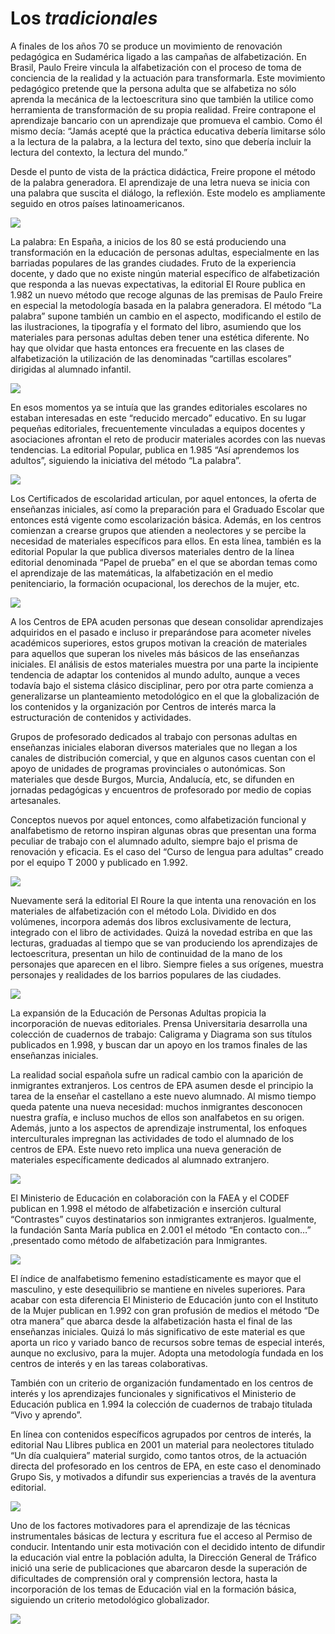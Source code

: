 # Los _tradicionales_

A finales de los años 70 se produce un movimiento de renovación pedagógica en Sudamérica ligado a las campañas de alfabetización. En Brasil, Paulo Freire vincula la alfabetización con el proceso de toma de conciencia de la realidad y la actuación para transformarla. Este movimiento pedagógico pretende que la persona adulta que se alfabetiza no sólo aprenda la mecánica de la lectoescritura sino que también la utilice como herramienta de transformación de su propia realidad. Freire contrapone el aprendizaje bancario con un aprendizaje que promueva el cambio. Como él mismo decía: “Jamás acepté que la práctica educativa debería limitarse sólo a la lectura de la palabra, a la lectura del texto, sino que debería incluir la lectura del contexto, la lectura del mundo.”

Desde el punto de vista de la práctica didáctica, Freire propone el método de la palabra generadora. El aprendizaje de una letra nueva se inicia con una palabra que suscita el diálogo, la reflexión. Este modelo es ampliamente seguido en otros países latinoamericanos.

![](img/nuestra_trinchera.jpg)

La palabra: En España, a inicios de los 80 se está produciendo una transformación en la educación de personas adultas, especialmente en las barriadas populares de las grandes ciudades. Fruto de la experiencia docente, y dado que no existe ningún material específico de alfabetización que responda a las nuevas expectativas, la editorial El Roure publica en 1.982 un nuevo método que recoge algunas de las premisas de Paulo Freire en especial la metodología basada en la palabra generadora.  El método “La palabra” supone también un cambio en el aspecto, modificando el estilo de las ilustraciones, la tipografía y el formato del libro, asumiendo que los materiales para personas adultas deben tener una estética diferente. No hay que olvidar que hasta entonces era frecuente en las clases de alfabetización  la utilización de las denominadas “cartillas escolares” dirigidas al alumnado infantil.

![](img/eltres.jpg)

En esos momentos ya se intuía que las grandes editoriales escolares no estaban interesadas en este “reducido mercado” educativo. En su lugar pequeñas editoriales, frecuentemente vinculadas a equipos docentes y asociaciones afrontan el reto de producir materiales acordes con las nuevas tendencias. La editorial Popular, publica en 1.985 “Así aprendemos los adultos”, siguiendo la iniciativa del método “La palabra”.

![](img/asi_aprendemos.jpg)

Los Certificados de escolaridad articulan, por aquel entonces,  la oferta de enseñanzas iniciales, así como la preparación para el Graduado Escolar que entonces está vigente como escolarización básica. Además, en los centros comienzan a crearse grupos que  atienden a neolectores y se percibe la necesidad de materiales específicos para ellos. En esta línea, también es la editorial Popular la que publica diversos materiales dentro de la línea editorial denominada “Papel de prueba” en el que se abordan temas como el aprendizaje de las matemáticas, la alfabetización en el medio penitenciario, la formación ocupacional, los derechos de la mujer, etc.

![](img/papel_prueba.jpg)

A los Centros de EPA acuden personas que desean consolidar aprendizajes adquiridos en el pasado e incluso ir preparándose  para acometer niveles académicos superiores, estos grupos motivan la creación de materiales para aquellos que superan los niveles más básicos de las enseñanzas iniciales. El análisis de estos materiales muestra por una parte la incipiente tendencia  de adaptar los contenidos al mundo adulto, aunque a veces todavía bajo el sistema clásico disciplinar, pero por otra parte comienza a generalizarse un planteamiento metodológico en el que la globalización de los contenidos y la organización por Centros de interés marca la estructuración de contenidos y actividades.

Grupos de profesorado dedicados al trabajo con personas adultas en enseñanzas iniciales elaboran diversos materiales que no llegan a los canales de distribución comercial, y que en algunos casos cuentan con el apoyo de unidades de programas provinciales o autonómicas. Son materiales que desde Burgos, Murcia, Andalucía, etc, se difunden en jornadas pedagógicas  y encuentros de profesorado por medio de copias artesanales.

Conceptos nuevos por aquel entonces, como alfabetización funcional y analfabetismo de retorno inspiran algunas obras que presentan una forma peculiar de trabajo con el alumnado adulto, siempre bajo el prisma de renovación y eficacia. Es el caso del “Curso de lengua para adultas” creado por el equipo T 2000 y publicado en 1.992.

![](img/alfa_funcional.jpg)

Nuevamente será la editorial El Roure la que intenta una renovación en los materiales de alfabetización con el método Lola. Dividido en dos volúmenes,  incorpora además dos libros exclusivamente de lectura, integrado con el libro de actividades. Quizá la novedad estriba en que las lecturas, graduadas al tiempo que se van produciendo los aprendizajes de lectoescritura, presentan un hilo de continuidad de la mano de los personajes que aparecen en el libro. Siempre fieles a sus orígenes, muestra personajes y realidades de los barrios populares de las ciudades.

![](img/roure.jpg)

La expansión de la Educación de Personas Adultas propicia la incorporación de nuevas editoriales. Prensa Universitaria desarrolla una colección de cuadernos de trabajo: Caligrama y Diagrama son sus títulos publicados en 1.998, y buscan dar un apoyo en los tramos finales de las enseñanzas iniciales.

La realidad social española sufre un radical cambio con la aparición de inmigrantes extranjeros. Los centros de EPA asumen desde el principio la tarea de la enseñar el castellano a este nuevo alumnado. Al mismo tiempo queda patente una nueva necesidad: muchos inmigrantes desconocen nuestra grafía, e incluso muchos de ellos son analfabetos en su origen. Además, junto a los aspectos de aprendizaje instrumental, los enfoques interculturales impregnan las actividades de todo el alumnado de los centros de EPA. Este nuevo reto implica una nueva generación de materiales específicamente dedicados al alumnado extranjero.

![](img/caligrama.jpg)

El Ministerio de Educación en colaboración con la FAEA y el CODEF publican en 1.998 el método de alfabetización e inserción cultural “Contrastes” cuyos destinatarios son inmigrantes extranjeros. Igualmente, la fundación Santa María publica en 2.001  el método “En contacto con…” ,presentado como método de alfabetización para Inmigrantes.

![](img/encontacto.jpg)

El índice de analfabetismo femenino estadísticamente es mayor que el masculino, y este desequilibrio se mantiene en niveles superiores. Para acabar con esta diferencia El Ministerio de Educación junto con el Instituto de la Mujer publican en 1.992 con gran profusión de medios el método “De otra manera” que abarca desde la alfabetización hasta el final de las enseñanzas iniciales. Quizá lo más significativo de este material es que aporta un rico y variado banco de recursos sobre temas de especial interés, aunque no exclusivo, para la mujer. Adopta una metodología fundada en los centros de interés y en las tareas colaborativas.

También con un criterio de organización fundamentado en los centros de interés y los aprendizajes funcionales y significativos el Ministerio de Educación publica en 1.994  la colección de cuadernos de trabajo titulada “Vivo y aprendo”.

En línea con  contenidos específicos agrupados por centros de interés, la editorial Nau Llibres publica en 2001 un material para neolectores titulado “Un día cualquiera” material surgido, como tantos otros, de la actuación directa del profesorado en los centros de EPA, en este caso el denominado Grupo Sis, y motivados a difundir sus experiencias a través de la aventura editorial.

![](img/deotramanera.jpg)

Uno de los factores motivadores para el aprendizaje de las técnicas instrumentales básicas de lectura y escritura fue el acceso al Permiso de conducir. Intentando unir esta motivación con el decidido intento de difundir la educación vial entre la población adulta, la Dirección General de Tráfico inició una serie de publicaciones que abarcaron desde la superación de dificultades de comprensión oral y comprensión lectora, hasta la incorporación de los temas de Educación vial en la formación básica, siguiendo un criterio metodológico globalizador.

![](img/ed_vial.jpg)


